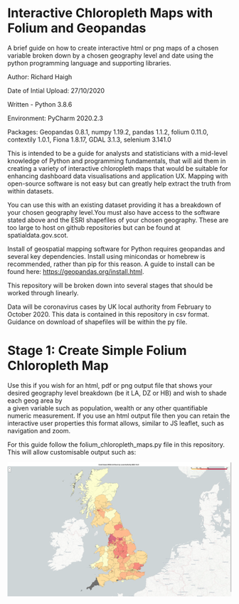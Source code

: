 # Interactive Chloropleth Maps with Folium and Geopandas
A brief guide on how to create interactive html or png maps of a chosen variable broken down by a chosen geography level and date using the python programming language and supporting libraries. 

Author: Richard Haigh

Date of Intial Upload: 27/10/2020

Written - Python 3.8.6

Environment: PyCharm 2020.2.3

Packages: Geopandas 0.8.1, numpy 1.19.2, pandas 1.1.2, folium 0.11.0, contextily 1.0.1, Fiona 1.8.17, GDAL 3.1.3, selenium 3.141.0

This is intended to be a guide for analysts and statisticians with a mid-level knowledge of Python and programming fundamentals, that will aid them in creating 
a variety of interactive chloropleth maps that would be suitable for enhancing dashboard data visualisations and application UX.  Mapping with open-source software is not easy but can greatly help extract the truth from within datasets. 

You can use this with an existing dataset providing it has a breakdown of your chosen geography level.You must also have access to the software stated above and the ESRI shapefiles of your chosen geography. These are too large to host on github repositories but can be found at spatialdata.gov.scot.

Install of geospatial mapping software for Python requires geopandas and several key dependencies. Install using minicondas or homebrew is recommended, rather than 
pip for this reason. A guide to install can be found here: https://geopandas.org/install.html. 

This repository will be broken down into several stages that should be worked through linearly. 

Data will be coronavirus cases by UK local authority from February to October 2020. This data is contained in this repository in csv format. Guidance on download 
of shapefiles will be within the py file. 

# Stage 1: Create Simple Folium Chloropleth Map
Use this if you wish for an html, pdf or png output file that shows your desired geography level breakdown (be it LA, DZ or HB) and wish to shade each geog area by  
a given variable such as population, wealth or any other quantifiable numeric measurement. If you use an html output file then you can retain the interactive user 
properties this format allows, similar to JS leaflet, such as navigation and zoom. 

For this guide follow the folium_chloropleth_maps.py file in this repository. This will allow customisable output such as: 

![Example simple output](./example_output1.png)


